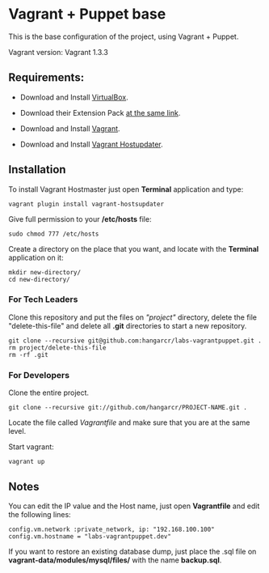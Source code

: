 # Vagrant + Puppet base 

This is the base configuration of the project, using Vagrant + Puppet.

Vagrant version: Vagrant 1.3.3

## Requirements:

* Download and Install [VirtualBox](https://www.virtualbox.org/wiki/Downloads).

* Download their Extension Pack [at the same link](https://www.virtualbox.org/wiki/Downloads).

* Download and Install [Vagrant](http://downloads.vagrantup.com/).

* Download and Install [Vagrant Hostupdater](https://github.com/cogitatio/vagrant-hostsupdater).

## Installation

To install Vagrant Hostmaster just open __Terminal__ application and type:

    vagrant plugin install vagrant-hostsupdater

Give full permission to your __/etc/hosts__ file:

    sudo chmod 777 /etc/hosts

Create a directory on the place that you want, and locate with the __Terminal__ application on it:

	mkdir new-directory/
    cd new-directory/

### For Tech Leaders

Clone this repository and put the files on _"project"_ directory, delete the file "delete-this-file" and delete all __.git__ directories to start a new repository.

    git clone --recursive git@github.com:hangarcr/labs-vagrantpuppet.git .
    rm project/delete-this-file
    rm -rf .git

### For Developers

Clone the entire project.

    git clone --recursive git://github.com/hangarcr/PROJECT-NAME.git .

Locate the file called _Vagrantfile_ and make sure that you are at the same level.

Start vagrant:

    vagrant up

## Notes

You can edit the IP value and the Host name, just open __Vagrantfile__ and edit the following lines:

    config.vm.network :private_network, ip: "192.168.100.100"
    config.vm.hostname = "labs-vagrantpuppet.dev"

If you want to restore an existing database dump, just place the .sql file on __vagrant-data/modules/mysql/files/__ with the name __backup.sql__.